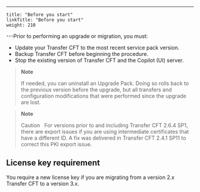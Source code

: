 ---
    title: "Before you start"
    linkTitle: "Before you start"
    weight: 210
---Prior to performing an upgrade or migration, you must:

- Update your Transfer CFT to the most recent service pack version.
- Backup Transfer CFT before beginning the procedure.
- Stop the existing version of Transfer CFT and the Copilot (UI) server.

> **Note**
>
> If needed, you can uninstall an Upgrade Pack. Doing so rolls back to the previous version before the upgrade, but all transfers and configuration modifications that were performed since the upgrade are lost.

> **Note**
>
> Caution  
> For versions prior to and including Transfer CFT 2.6.4 SP1, there are export issues if you are using intermediate certificates that have a different ID. A fix was delivered in Transfer CFT 2.4.1 SP11 to correct this PKI export issue.

## License key requirement

You require a new license key if you are migrating from a version 2.x Transfer CFT to a version 3.x.
